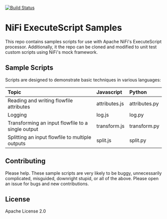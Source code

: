 [![Build Status](https://travis-ci.org/BatchIQ/nifi-executescript-samples.svg)](https://travis-ci.org/BatchIQ/nifi-executescript-samples)

# NiFi ExecuteScript Samples
This repo contains samples scripts for use with Apache NiFi's ExecuteScript processor.
Additionally, it the repo can be cloned and modified to unit test custom scripts using NiFi's mock framework.

## Sample Scripts
Scripts are designed to demonstrate basic techniques in various languages:

| Topic | Javascript | Python |
| :--- | :--- | :--- |
| Reading and writing flowfile attributes | attributes.js | attributes.py |
| Logging | log.js | log.py |
| Transforming an input flowfile to a single output | transform.js | transform.py |
| Splitting an input flowfile to multiple outputs | split.js | split.py |

## Contributing
Please help.  These sample scripts are very likely to be buggy, unnecessarily complicated, misguided, downright stupid, or all of the above.
Please open an issue for bugs and new contributions.

## License
Apache License 2.0
